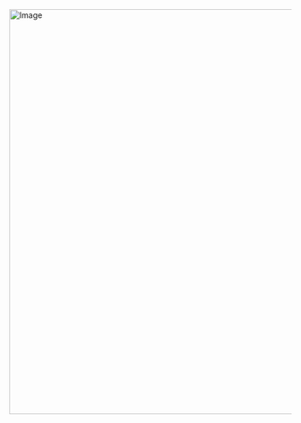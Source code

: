 <img width="733" height="723" alt="Image" src="https://github.com/user-attachments/assets/67991406-1199-46f4-a25d-6e8e445da062" />